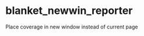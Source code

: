 blanket_newwin_reporter
=======================

Place coverage in new window instead of current page
